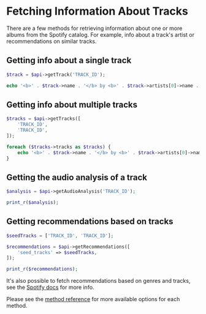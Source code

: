 # Fetching Information About Tracks

There are a few methods for retrieving information about one or more albums from the Spotify catalog. For example, info about a track's artist or recommendations on similar tracks.

## Getting info about a single track

```php
$track = $api->getTrack('TRACK_ID');

echo '<b>' . $track->name . '</b> by <b>' . $track->artists[0]->name . '</b>';
```

## Getting info about multiple tracks

```php
$tracks = $api->getTracks([
    'TRACK_ID',
    'TRACK_ID',
]);

foreach ($tracks->tracks as $tracks) {
    echo '<b>' . $track->name . '</b> by <b>' . $track->artists[0]->name . '</b> <br>';
}
```

## Getting the audio analysis of a track

```php
$analysis = $api->getAudioAnalysis('TRACK_ID');

print_r($analysis);
```

## Getting recommendations based on tracks

```php
$seedTracks = ['TRACK_ID', 'TRACK_ID'];

$recommendations = $api->getRecommendations([
    'seed_tracks' => $seedTracks,
]);

print_r($recommendations);
```

It's also possible to fetch recommendations based on genres and tracks, see the [Spotify docs](https://developer.spotify.com/documentation/web-api/reference/browse/get-recommendations/) for more info.

Please see the [method reference](/docs/method-reference/SpotifyWebAPI.md) for more available options for each method.
